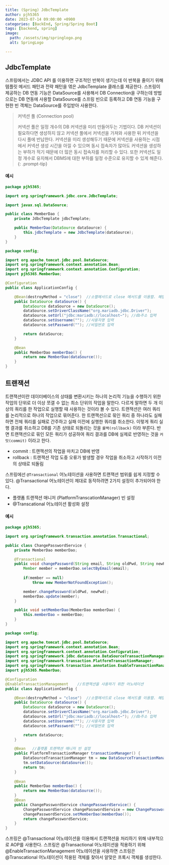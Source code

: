 ```yaml
---
title: (Spring) JdbcTemplate
author: pjh5365
date: 2023-07-14 09:00:00 +0900
categories: [BackEnd, Spring/Spring Boot]
tags: [backend, spring]
image:
  path: /assets/img/springlogo.png
  alt: SpringLogo

---
```




## JdbcTemplate

스프링에서는 JDBC API 를 이용하면 구조적인 반복이 생기는데 이 반복을 줄이기 위해 템플릿 메서드 패턴과 전략 패턴을 엮은 JdbcTemplate 클래스를 제공한다. 스프링이 제공하는 DB 연동 기능은 DataSource를 사용해서 DB Connection을 구하는데 방법으로는 DB 연동에 사용할 DataSource를 스프링 빈으로 등록하고 DB 연동 기능을 구현한 빈 객체는 DataSource를 주입받아 사용한다.

> 커넥션 풀 (Connection pool)
>
> 커넥션 풀은 일정 개수의 DB 커넥션을 미리 만들어두는 기법이다. DB 커넥션이 필요하다면 생성하지 않고 커넥션 풀에서 커넥션을 가져와 사용한 뒤 커넥션을 다시 풀에 반납한다. 커넥션을 미리 생성해두기 때문에 커넥션을 사용하는 시점에서 커넥션 생성 시간을 아낄 수 있으며 동시 접속자가 많아도 커넥션을 생성하는 부하가 적기 때문에 더 많은 동시 접속자를 처리할 수 있다. 또한 커넥션도 일정 개수로 유지해서 DBMS에 대한 부하를 일정 수준으로 유지할 수 있게 해준다.
{: .prompt-tip}

#### 예시

```java
package pjh5365;

import org.springframework.jdbc.core.JdbcTemplate;

import javax.sql.DataSource;

public class MemberDao {
    private JdbcTemplate jdbcTemplate;

    public MemberDao(DataSource dataSource) {
        this.jdbcTemplate = new JdbcTemplate(dataSource);
    }
}
```

```java
package config;

import org.apache.tomcat.jdbc.pool.DataSource;
import org.springframework.context.annotation.Bean;
import org.springframework.context.annotation.Configuration;
import pjh5365.MemberDao;

@Configuration
public class ApplicationConfig {

    @Bean(destroyMethod = "close")  //소멸메서드로 close 메서드를 이용함. 해당 메서드는 커넥션 풀에 보관된 Connection을 닫음
    public DataSource dataSource() {
        DataSource dataSource = new DataSource();
        dataSource.setDriverClassName("org.mariadb.jdbc.Driver");
        dataSource.setUrl("jdbc:mariadb://localhost~");	//db주소 입력
        dataSource.setUsername("");	//사용자명 입력
        dataSource.setPassword("");	//비밀번호 입력

        return dataSource;
    }

    @Bean
    public MemberDao memberDao() {
        return new MemberDao(dataSource());
    }
}

```

## 트랜잭션

트랜잭션이란 데이터베이스의 상태를 변환시키는 하나의 논리적 기능을 수행하기 위한 작업의 단위로 더 이상 쪼갤 수 없는 최소 단위의 작업을 말한다. 다르게 말하면 두 개 이상의 쿼리를 한 작업으로 실행할 때 사용하는 것이라 볼 수 있다. 트랜잭션은 여러 쿼리를 논리적으로 하나의 작업으로 묶어준다. 한 트랜잭션으로 묶인 쿼리 중 하나라도 실패하면 전체 쿼리를 실패로 간주하고 실패 이전에 실행한 쿼리를 취소한다. 이렇게 쿼리 실행 결과를 취소하고 DB를 기존 상태로 되돌리는 것을 `롤백(rollback)` 이라 부른다. 반면 트랜잭션으로 묶인 모든 쿼리가 성공하여 쿼리 결과를 DB에 실제로 반영하는 것을 `커밋(commit)` 이라고 한다.

- commit : 트랜잭션의 작업을 마치고 DB에 반영
- rollback : 트랜잭션 작업 도중 오류가 발생할 경우 작업을 취소하고 시작하기 이전의 상태로 되돌림

스프링에선 `@Transactional` 어노테이션을 사용하면 트랜잭션 범위를 쉽게 지정할 수 있다. @Transactional 어노테이션이 제대로 동작하려면 2가지 설정이 추가되어야 한다.

- 플랫폼 트랜잭션 매니저 (PlatformTranscationManager) 빈 설정
- @Transcational 어노테이션 활성화 설정

#### 예시

```java
package pjh5365;

import org.springframework.transaction.annotation.Transactional;

public class ChangePasswordService {
    private MemberDao memberDao;

    @Transactional
    public void changePassword(String email, String oldPwd, String newPwd) {
        Member member = memberDao.selectByEmail(email);
      
        if(member == null)
            throw new MemberNotFoundException();

        member.changePassword(oldPwd, newPwd);
        memberDao.update(member);
    }

    public void setMemberDao(MemberDao memberDao) {
        this.memberDao = memberDao;
    }
}
```

```java
package config;

import org.apache.tomcat.jdbc.pool.DataSource;
import org.springframework.context.annotation.Bean;
import org.springframework.context.annotation.Configuration;
import org.springframework.jdbc.datasource.DataSourceTransactionManager;
import org.springframework.transaction.PlatformTransactionManager;
import org.springframework.transaction.annotation.EnableTransactionManagement;
import pjh5365.MemberDao;

@Configuration
@EnableTransactionManagement    //트랜잭션을 사용하기 위한 어노테이션
public class ApplicationConfig {

    @Bean(destroyMethod = "close")  //소멸메서드로 close 메서드를 이용함. 해당 메서드는 커넥션 풀에 보관된 Connection을 닫음
    public DataSource dataSource() {
        DataSource dataSource = new DataSource();
        dataSource.setDriverClassName("org.mariadb.jdbc.Driver");
        dataSource.setUrl("jdbc:mariadb://localhost~");	//db주소 입력
        dataSource.setUsername("");	//사용자명 입력
        dataSource.setPassword("");	//비밀번호 입력

        return dataSource;
    }

    @Bean   //플랫폼 트랜잭션 매니저 빈 설정
    public PlatformTransactionManager transactionManager() {
        DataSourceTransactionManager tm = new DataSourceTransactionManager();
        tm.setDataSource(dataSource());
        return tm;
    }
    
    @Bean
    public MemberDao memberDao() {
        return new MemberDao(dataSource());
    }
    @Bean
    public ChangePasswordService changePasswordService() {
        ChangePasswordService changePasswordService = new ChangePasswordService();
        changePasswordService.setMemberDao(memberDao());
        return changePasswordService;
    }
}
```

스프링은 @Transactional 어노테이션을 이용해서 트랜잭션을 처리하기 위해 내부적으로 AOP를 사용한다. 스프링은 @Transactional 어노테이션을 적용하기 위해 @EnableTransactionManagement 어노테이션을 사용하면 스프링은 @Transcational 어노테이션이 적용된 객체를 찾아서 알맞은 프록시 객체를 생성한다.